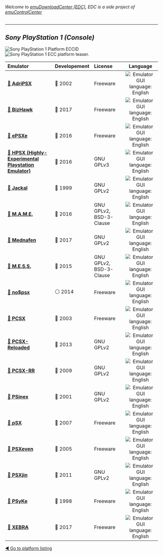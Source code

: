 ###### Welcome to [emuDownloadCenter (EDC)](https://github.com/PhoenixInteractiveNL/emuDownloadCenter/wiki/), EDC is a side project of [emuControlCenter](https://github.com/PhoenixInteractiveNL/emuControlCenter/wiki/)
***
## _Sony PlayStation 1 (Console)_
![](https://raw.githubusercontent.com/wiki/PhoenixInteractiveNL/emuDownloadCenter/images_platform/ecc_ps1_cell.png "Sony PlayStation 1 Platform ECCID")
![](https://raw.githubusercontent.com/wiki/PhoenixInteractiveNL/emuDownloadCenter/images_platform/ecc_ps1_teaser.png "Sony PlayStation 1 ECC platform teaser.")

| Emulator | Developement | License | Language |
|:---------|:-------------|:--------|:--------:|
| [:file_folder: **AdriPSX**](https://github.com/PhoenixInteractiveNL/emuDownloadCenter/wiki/Emulator-adripsx#menu) | :red_circle: 2002 | Freeware | ![](https://raw.githubusercontent.com/wiki/PhoenixInteractiveNL/emuDownloadCenter/images_flags/icon_flag_EN_24.png "Emulator GUI language: English") |
| [:file_folder: **BizHawk**](https://github.com/PhoenixInteractiveNL/emuDownloadCenter/wiki/Emulator-bizhawk#menu) | :large_blue_circle: 2017 | Freeware | ![](https://raw.githubusercontent.com/wiki/PhoenixInteractiveNL/emuDownloadCenter/images_flags/icon_flag_EN_24.png "Emulator GUI language: English") |
| [:file_folder: **ePSXe**](https://github.com/PhoenixInteractiveNL/emuDownloadCenter/wiki/Emulator-epsxe#menu) | :large_blue_circle: 2016 | Freeware | ![](https://raw.githubusercontent.com/wiki/PhoenixInteractiveNL/emuDownloadCenter/images_flags/icon_flag_EN_24.png "Emulator GUI language: English") |
| [:file_folder: **HPSX (Highly-Experimental Playstation Emulator)**](https://github.com/PhoenixInteractiveNL/emuDownloadCenter/wiki/Emulator-hpsx64#menu) | :large_blue_circle: 2016 | GNU GPLv3 | ![](https://raw.githubusercontent.com/wiki/PhoenixInteractiveNL/emuDownloadCenter/images_flags/icon_flag_EN_24.png "Emulator GUI language: English") |
| [:file_folder: **Jackal**](https://github.com/PhoenixInteractiveNL/emuDownloadCenter/wiki/Emulator-jackal#menu) | :red_circle: 1999 | GNU GPLv2 | ![](https://raw.githubusercontent.com/wiki/PhoenixInteractiveNL/emuDownloadCenter/images_flags/icon_flag_EN_24.png "Emulator GUI language: English") |
| [:file_folder: **M.A.M.E.**](https://github.com/PhoenixInteractiveNL/emuDownloadCenter/wiki/Emulator-mame#menu) | :large_blue_circle: 2016 | GNU GPLv2, BSD-3-Clause | ![](https://raw.githubusercontent.com/wiki/PhoenixInteractiveNL/emuDownloadCenter/images_flags/icon_flag_EN_24.png "Emulator GUI language: English") |
| [:file_folder: **Mednafen**](https://github.com/PhoenixInteractiveNL/emuDownloadCenter/wiki/Emulator-mednafen#menu) | :large_blue_circle: 2017 | GNU GPLv2 | ![](https://raw.githubusercontent.com/wiki/PhoenixInteractiveNL/emuDownloadCenter/images_flags/icon_flag_EN_24.png "Emulator GUI language: English") |
| [:file_folder: **M.E.S.S.**](https://github.com/PhoenixInteractiveNL/emuDownloadCenter/wiki/Emulator-mess#menu) | :large_blue_circle: 2015 | GNU GPLv2, BSD-3-Clause | ![](https://raw.githubusercontent.com/wiki/PhoenixInteractiveNL/emuDownloadCenter/images_flags/icon_flag_EN_24.png "Emulator GUI language: English") |
| [:file_folder: **no$psx**](https://github.com/PhoenixInteractiveNL/emuDownloadCenter/wiki/Emulator-nopsx#menu) | :white_circle: 2014 | Freeware | ![](https://raw.githubusercontent.com/wiki/PhoenixInteractiveNL/emuDownloadCenter/images_flags/icon_flag_EN_24.png "Emulator GUI language: English") |
| [:file_folder: **PCSX**](https://github.com/PhoenixInteractiveNL/emuDownloadCenter/wiki/Emulator-pcsx#menu) | :red_circle: 2003 | Freeware | ![](https://raw.githubusercontent.com/wiki/PhoenixInteractiveNL/emuDownloadCenter/images_flags/icon_flag_EN_24.png "Emulator GUI language: English") |
| [:file_folder: **PCSX-Reloaded**](https://github.com/PhoenixInteractiveNL/emuDownloadCenter/wiki/Emulator-pcsxr#menu) | :red_circle: 2013 | GNU GPLv2 | ![](https://raw.githubusercontent.com/wiki/PhoenixInteractiveNL/emuDownloadCenter/images_flags/icon_flag_EN_24.png "Emulator GUI language: English") |
| [:file_folder: **PCSX-RR**](https://github.com/PhoenixInteractiveNL/emuDownloadCenter/wiki/Emulator-pcsxrr#menu) | :red_circle: 2009 | GNU GPLv2 | ![](https://raw.githubusercontent.com/wiki/PhoenixInteractiveNL/emuDownloadCenter/images_flags/icon_flag_EN_24.png "Emulator GUI language: English") |
| [:file_folder: **PSinex**](https://github.com/PhoenixInteractiveNL/emuDownloadCenter/wiki/Emulator-psinex#menu) | :red_circle: 2001 | GNU GPLv2 | ![](https://raw.githubusercontent.com/wiki/PhoenixInteractiveNL/emuDownloadCenter/images_flags/icon_flag_EN_24.png "Emulator GUI language: English") |
| [:file_folder: **pSX**](https://github.com/PhoenixInteractiveNL/emuDownloadCenter/wiki/Emulator-psx#menu) | :red_circle: 2007 | Freeware | ![](https://raw.githubusercontent.com/wiki/PhoenixInteractiveNL/emuDownloadCenter/images_flags/icon_flag_EN_24.png "Emulator GUI language: English") |
| [:file_folder: **PSXeven**](https://github.com/PhoenixInteractiveNL/emuDownloadCenter/wiki/Emulator-psxeven#menu) | :red_circle: 2005 | Freeware | ![](https://raw.githubusercontent.com/wiki/PhoenixInteractiveNL/emuDownloadCenter/images_flags/icon_flag_EN_24.png "Emulator GUI language: English") |
| [:file_folder: **PSXjin**](https://github.com/PhoenixInteractiveNL/emuDownloadCenter/wiki/Emulator-psxjin#menu) | :red_circle: 2011 | GNU GPLv2 | ![](https://raw.githubusercontent.com/wiki/PhoenixInteractiveNL/emuDownloadCenter/images_flags/icon_flag_EN_24.png "Emulator GUI language: English") |
| [:file_folder: **PSyKe**](https://github.com/PhoenixInteractiveNL/emuDownloadCenter/wiki/Emulator-psyke#menu) | :red_circle: 1998 | Freeware | ![](https://raw.githubusercontent.com/wiki/PhoenixInteractiveNL/emuDownloadCenter/images_flags/icon_flag_EN_24.png "Emulator GUI language: English") |
| [:file_folder: **XEBRA**](https://github.com/PhoenixInteractiveNL/emuDownloadCenter/wiki/Emulator-xebra#menu) | :large_blue_circle: 2017 | Freeware | ![](https://raw.githubusercontent.com/wiki/PhoenixInteractiveNL/emuDownloadCenter/images_flags/icon_flag_EN_24.png "Emulator GUI language: English") |

[:arrow_backward: Go to platform listing](https://github.com/PhoenixInteractiveNL/emuDownloadCenter/wiki/EDC-Platform-List)
